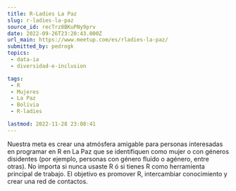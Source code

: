 ```yaml
---
title: R-Ladies La Paz
slug: r-ladies-la-paz
source_id: recTrz8BKuPNy9prv
date: 2022-09-26T23:20:43.000Z
url_main: https://www.meetup.com/es/rladies-la-paz/
submitted_by: pedrogk
topics: 
 - data-ia
 - diversidad-e-inclusion

tags: 
 - R
 - Mujeres
 - La Paz
 - Bolivia
 - R-ladies

lastmod: 2022-11-28 23:08:41
---
```


Nuestra meta es crear una atmósfera amigable para personas interesadas en programar en R en La Paz que se identifiquen como mujer o con géneros disidentes (por ejemplo, personas con género fluído o agénero, entre otras). No importa si nunca usaste R ó si tienes R como herramienta principal de trabajo. El objetivo es promover R, intercambiar conocimiento y crear una red de contactos.
